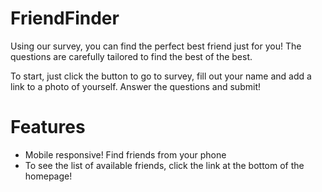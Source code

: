 # FriendFinder
Using our survey, you can find the perfect best friend just for you!
The questions are carefully tailored to find the best of the best.

To start, just click the button to go to survey, fill out your name and add a link to a photo of yourself. Answer the questions and submit!

# Features
* Mobile responsive! Find friends from your phone
* To see the list of available friends, click the link at the bottom of the homepage!
